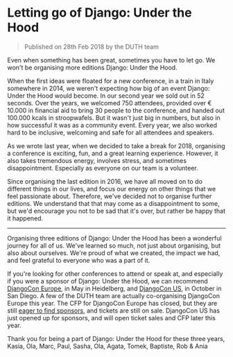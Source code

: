 # Letting go of Django: Under the Hood

> Published on 28th Feb 2018 by the DUTH team

Even when something has been great, sometimes you have to let go. We won't be organising more editions Django: Under the Hood.

When the first ideas were floated for a new conference, in a train in Italy somewhere in 2014, we weren't expecting how big of an event Django: Under the Hood would become. In our second year we sold out in 52 seconds. Over the years, we welcomed 750 attendees, provided over € 10.000 in financial aid to bring 30 people to the conference, and handed out 100.000 kcals in stroopwafels. But it wasn't just big in numbers, but also in how successful it was as a community event. Every year, we also worked hard to be inclusive, welcoming and safe for all attendees and speakers. 

As we wrote last year, when we decided to take a break for 2018, organising a conference is exciting, fun, and a great learning experience. However, it also takes tremendous energy, involves stress, and sometimes disappointment. Especially as everyone on our team is a volunteer.

Since organising the last edition in 2016, we have all moved on to do different things in our lives, and focus our energy on other things that we feel passionate about. Therefore, we've decided not to organise further editions. We understand that that may come as a disappointment to some, but we'd encourage you not to be sad that it's over, but rather be happy that it happened.

---

Organising three editions of Django: Under the Hood has been a wonderful journey for all of us. We've learned so much, not just about organising, but also about ourselves. We're proud of what we created, the impact we had, and feel grateful to everyone who was a part of it.

If you're looking for other conferences to attend or speak at, and especially if you were a sponsor of Django: Under the Hood, we can recommend [DjangoCon Europe](https://2018.djangocon.eu/), in May in Heidelberg, and [DjangoCon US](https://2018.djangocon.us/), in October in San Diego. A few of the DUTH team are actually co-organising DjangoCon Europe this year. The CFP for DjangoCon Europe has closed, but they are still [eager to find sponsors](https://2018.djangocon.eu/sponsoring/), and tickets are still on sale. DjangoCon US has just opened up for sponsors, and will open ticket sales and CFP later this year.

Thank you for being a part of Django: Under the Hood for these three years,
Kasia, Ola, Marc, Paul, Sasha, Ola, Agata, Tomek, Baptiste, Rob & Ania
